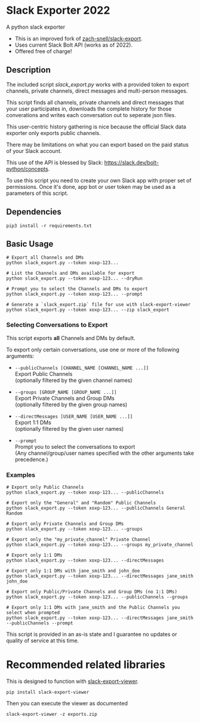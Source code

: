 # Slack Exporter 2022

A python slack exporter

- This is an improved fork of [zach-snell/slack-export](https://github.com/zach-snell/slack-export).
- Uses current Slack Bolt API (works as of 2022).
- Offered free of charge!

## Description

The included script _slack_export.py_ works with a provided token to export channels, private channels, direct messages
and multi-person messages.

This script finds all channels, private channels and direct messages that your user participates in, downloads the
complete history for those converations and writes each conversation out to seperate json files.

This user-centric history gathering is nice because the official Slack data exporter only exports public channels.

There may be limitations on what you can export based on the paid status of your Slack account.

This use of the API is blessed by Slack: https://slack.dev/bolt-python/concepts.

To use this script you need to create your own Slack app with proper set of permissions. Once it's done, app bot or user
token may be used as a parameters of this script.

## Dependencies

```
pip3 install -r requirements.txt
```

## Basic Usage

```
# Export all Channels and DMs
python slack_export.py --token xoxp-123...

# List the Channels and DMs available for export
python slack_export.py --token xoxp-123... --dryRun

# Prompt you to select the Channels and DMs to export
python slack_export.py --token xoxp-123... --prompt

# Generate a `slack_export.zip` file for use with slack-export-viewer
python slack_export.py --token xoxp-123... --zip slack_export
```

### Selecting Conversations to Export

This script exports **all** Channels and DMs by default.

To export only certain conversations, use one or more of the following arguments:

* `--publicChannels [CHANNEL_NAME [CHANNEL_NAME ...]]`\
  Export Public Channels\
  (optionally filtered by the given channel names)

* `--groups [GROUP_NAME [GROUP_NAME ...]]`\
  Export Private Channels and Group DMs\
  (optionally filtered by the given group names)

* `--directMessages [USER_NAME [USER_NAME ...]]`\
  Export 1:1 DMs\
  (optionally filtered by the given user names)

* `--prompt`\
  Prompt you to select the conversations to export\
  (Any channel/group/user names specified with the other arguments take precedence.)

### Examples

```
# Export only Public Channels
python slack_export.py --token xoxp-123... --publicChannels

# Export only the "General" and "Random" Public Channels
python slack_export.py --token xoxp-123... --publicChannels General Random

# Export only Private Channels and Group DMs
python slack_export.py --token xoxp-123... --groups

# Export only the "my_private_channel" Private Channel
python slack_export.py --token xoxp-123... --groups my_private_channel

# Export only 1:1 DMs
python slack_export.py --token xoxp-123... --directMessages

# Export only 1:1 DMs with jane_smith and john_doe
python slack_export.py --token xoxp-123... --directMessages jane_smith john_doe

# Export only Public/Private Channels and Group DMs (no 1:1 DMs)
python slack_export.py --token xoxp-123... --publicChannels --groups

# Export only 1:1 DMs with jane_smith and the Public Channels you select when prompted
python slack_export.py --token xoxp-123... --directMessages jane_smith --publicChannels --prompt
```

This script is provided in an as-is state and I guarantee no updates or quality of service at this time.

# Recommended related libraries

This is designed to function with [slack-export-viewer](https://github.com/hfaran/slack-export-viewer).

```
pip install slack-export-viewer
```

Then you can execute the viewer as documented

```
slack-export-viewer -z exports.zip
```
